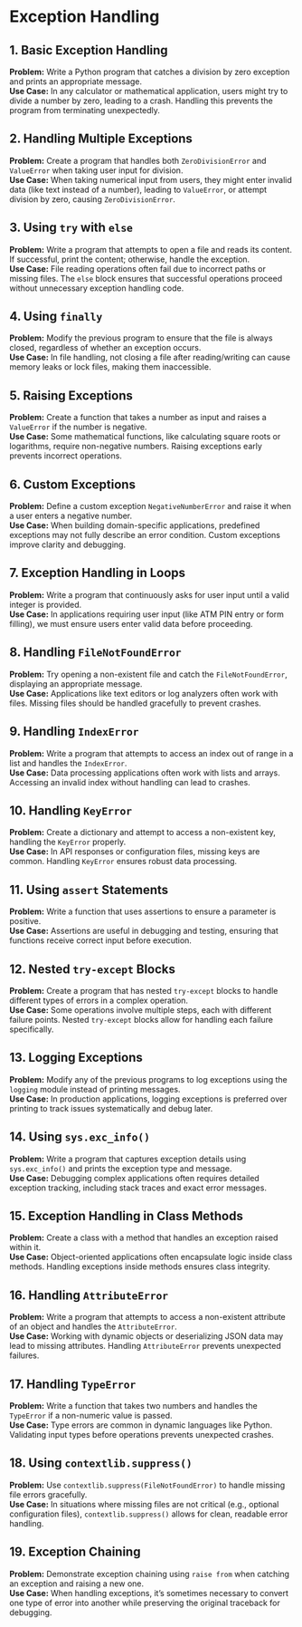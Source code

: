 # Exception Handling

## 1. Basic Exception Handling
**Problem:** Write a Python program that catches a division by zero exception and prints an appropriate message.  
**Use Case:** In any calculator or mathematical application, users might try to divide a number by zero, leading to a crash. Handling this prevents the program from terminating unexpectedly.

## 2. Handling Multiple Exceptions
**Problem:** Create a program that handles both `ZeroDivisionError` and `ValueError` when taking user input for division.  
**Use Case:** When taking numerical input from users, they might enter invalid data (like text instead of a number), leading to `ValueError`, or attempt division by zero, causing `ZeroDivisionError`.

## 3. Using `try` with `else`
**Problem:** Write a program that attempts to open a file and reads its content. If successful, print the content; otherwise, handle the exception.  
**Use Case:** File reading operations often fail due to incorrect paths or missing files. The `else` block ensures that successful operations proceed without unnecessary exception handling code.

## 4. Using `finally`
**Problem:** Modify the previous program to ensure that the file is always closed, regardless of whether an exception occurs.  
**Use Case:** In file handling, not closing a file after reading/writing can cause memory leaks or lock files, making them inaccessible.

## 5. Raising Exceptions
**Problem:** Create a function that takes a number as input and raises a `ValueError` if the number is negative.  
**Use Case:** Some mathematical functions, like calculating square roots or logarithms, require non-negative numbers. Raising exceptions early prevents incorrect operations.

## 6. Custom Exceptions
**Problem:** Define a custom exception `NegativeNumberError` and raise it when a user enters a negative number.  
**Use Case:** When building domain-specific applications, predefined exceptions may not fully describe an error condition. Custom exceptions improve clarity and debugging.

## 7. Exception Handling in Loops
**Problem:** Write a program that continuously asks for user input until a valid integer is provided.  
**Use Case:** In applications requiring user input (like ATM PIN entry or form filling), we must ensure users enter valid data before proceeding.

## 8. Handling `FileNotFoundError`
**Problem:** Try opening a non-existent file and catch the `FileNotFoundError`, displaying an appropriate message.  
**Use Case:** Applications like text editors or log analyzers often work with files. Missing files should be handled gracefully to prevent crashes.

## 9. Handling `IndexError`
**Problem:** Write a program that attempts to access an index out of range in a list and handles the `IndexError`.  
**Use Case:** Data processing applications often work with lists and arrays. Accessing an invalid index without handling can lead to crashes.

## 10. Handling `KeyError`
**Problem:** Create a dictionary and attempt to access a non-existent key, handling the `KeyError` properly.  
**Use Case:** In API responses or configuration files, missing keys are common. Handling `KeyError` ensures robust data processing.

## 11. Using `assert` Statements
**Problem:** Write a function that uses assertions to ensure a parameter is positive.  
**Use Case:** Assertions are useful in debugging and testing, ensuring that functions receive correct input before execution.

## 12. Nested `try-except` Blocks
**Problem:** Create a program that has nested `try-except` blocks to handle different types of errors in a complex operation.  
**Use Case:** Some operations involve multiple steps, each with different failure points. Nested `try-except` blocks allow for handling each failure specifically.

## 13. Logging Exceptions
**Problem:** Modify any of the previous programs to log exceptions using the `logging` module instead of printing messages.  
**Use Case:** In production applications, logging exceptions is preferred over printing to track issues systematically and debug later.

## 14. Using `sys.exc_info()`
**Problem:** Write a program that captures exception details using `sys.exc_info()` and prints the exception type and message.  
**Use Case:** Debugging complex applications often requires detailed exception tracking, including stack traces and exact error messages.

## 15. Exception Handling in Class Methods
**Problem:** Create a class with a method that handles an exception raised within it.  
**Use Case:** Object-oriented applications often encapsulate logic inside class methods. Handling exceptions inside methods ensures class integrity.

## 16. Handling `AttributeError`
**Problem:** Write a program that attempts to access a non-existent attribute of an object and handles the `AttributeError`.  
**Use Case:** Working with dynamic objects or deserializing JSON data may lead to missing attributes. Handling `AttributeError` prevents unexpected failures.

## 17. Handling `TypeError`
**Problem:** Write a function that takes two numbers and handles the `TypeError` if a non-numeric value is passed.  
**Use Case:** Type errors are common in dynamic languages like Python. Validating input types before operations prevents unexpected crashes.

## 18. Using `contextlib.suppress()`
**Problem:** Use `contextlib.suppress(FileNotFoundError)` to handle missing file errors gracefully.  
**Use Case:** In situations where missing files are not critical (e.g., optional configuration files), `contextlib.suppress()` allows for clean, readable error handling.

## 19. Exception Chaining
**Problem:** Demonstrate exception chaining using `raise from` when catching an exception and raising a new one.  
**Use Case:** When handling exceptions, it’s sometimes necessary to convert one type of error into another while preserving the original traceback for debugging.

